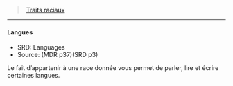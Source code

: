 ﻿---
!Generic
Id: races_hd.md#langues
ParentLink: races_hd.md#traits-raciaux
Name: Langues
ParentName: Traits raciaux
NameLevel: 4
AltName: Languages
Source: (MDR p37)(SRD p3)
---
> [Traits raciaux](hd_races_traits_raciaux.md)

---

#### Langues

- SRD: Languages
- Source: (MDR p37)(SRD p3)

Le fait d’appartenir à une race donnée vous permet de parler, lire et écrire certaines langues.

